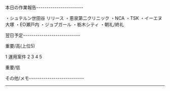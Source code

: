 本日の作業報告-----------------------

・シュテルン世田谷 リリース
・恵泉第二クリニック
・NCA
・TSK
・イーエヌ大塚
・EO瀬戸内
・ジョブガール
・栃木シティ
・朝礼/終礼

翌日予定----------------------------

重要/高(上位5)

1 運用案件
2 
3 
4 
5 

重要/低


その他/メモ---------------------------

--------------------------------------
